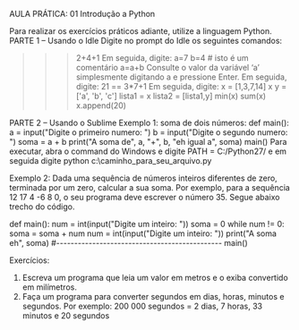 AULA PRÁTICA: 01
Introdução a Python

Para realizar os exercícios práticos adiante, utilize a linguagem Python.
PARTE 1 – Usando o Idle
Digite no prompt do Idle os seguintes comandos:
>>>2+4+1
Em seguida, digite:
>>> a=7
>>> b=4 # isto é um comentário
>>> a=a+b
Consulte o valor da variável ‘a’ simplesmente digitando a e pressione Enter.
Em seguida, digite:
>>> 21 == 3*7+1
Em seguida, digite:
>>> x = [1,3,7,14]
>>> x
>>> y = ['a', 'b', 'c']
>>> lista1 = x
>>> lista2 = [lista1,y]
>>> min(x)
>>> sum(x)
>>> x.append(20)

PARTE 2 – Usando o Sublime
Exemplo 1: soma de dois números:
def main():
    a = input("Digite o primeiro numero: ")
    b = input("Digite o segundo numero: ")
    soma = a + b
    print("A soma de", a, "+", b, "eh igual a", soma)
main()
Para executar, abra o command do Windows e digite PATH = C:/Python27/ e em seguida digite
python c:\caminho_para_seu_arquivo.py

Exemplo 2: Dada uma sequência de números inteiros diferentes de zero, terminada por um zero, calcular a sua soma. Por exemplo, para a sequência 12 17 4 -6 8 0, o seu programa deve escrever o número 35. Segue abaixo trecho do código.

def main():
    num = int(input("Digite um inteiro: "))
    soma = 0
    while num != 0:
    soma = soma + num
    num = int(input("Digite um inteiro: "))
    print("A soma eh", soma)
#----------------------------------------------
main()

Exercícios:
1) Escreva um programa que leia um valor em metros e o exiba convertido em
milímetros.
2) Faça um programa para converter segundos em dias, horas, minutos e segundos. Por
exemplo: 200 000 segundos = 2 dias, 7 horas, 33 minutos e 20 segundos